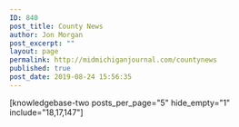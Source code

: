 ```yaml
---
ID: 840
post_title: County News
author: Jon Morgan
post_excerpt: ""
layout: page
permalink: http://midmichiganjournal.com/countynews
published: true
post_date: 2019-08-24 15:56:35
---
```

[knowledgebase-two posts_per_page="5" hide_empty="1" include="18,17,147"]